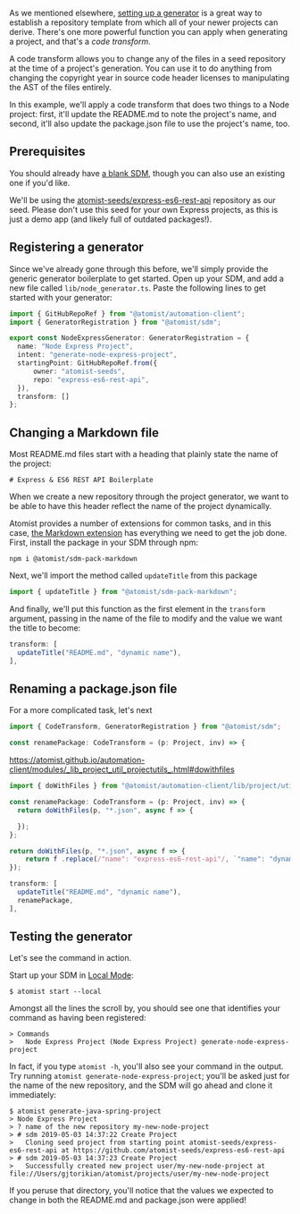 As we mentioned elsewhere, [setting up a generator](/developer/setting-up-a-generator/) is a great way to establish a repository template from which all of your newer projects can derive. There's one more powerful function you can apply when generating a project, and that's a _code transform_.

A code transform allows you to change any of the files in a seed repository at the time of a project's generation. You can use it to do anything from changing the copyright year in source code header licenses to manipulating the AST of the files entirely.

In this example, we'll apply a code transform that does two things to a Node project: first, it'll update the README.md to note the project's name, and second, it'll also update the package.json file to use the project's name, too.

## Prerequisites

You should already have [a blank SDM](/developer/sdm/#creating-an-sdm-project), though you can also use an existing one if you'd like.

We'll be using the [atomist-seeds/express-es6-rest-api](https://github.com/atomist-seeds/express-es6-rest-api) repository as our seed. Please don't use this seed for your own Express projects, as this is just a demo app (and likely full of outdated packages!).

## Registering a generator

Since we've already gone through this before, we'll simply provide the generic generator boilerplate to get started.  Open up your SDM, and add a new file called `lib/node_generator.ts`. Paste the following lines to get started with your generator:

```typescript
import { GitHubRepoRef } from "@atomist/automation-client";
import { GeneratorRegistration } from "@atomist/sdm";

export const NodeExpressGenerator: GeneratorRegistration = {
  name: "Node Express Project",
  intent: "generate-node-express-project",
  startingPoint: GitHubRepoRef.from({
      owner: "atomist-seeds",
      repo: "express-es6-rest-api",
  }),
  transform: []
};
```

## Changing a Markdown file

Most README.md files start with a heading that plainly state the name of the project:

```
# Express & ES6 REST API Boilerplate
```

When we create a new repository through the project generator, we want to be able to have this header reflect the name of the project dynamically.

Atomist provides a number of extensions for common tasks, and in this case, [the Markdown extension](https://docs.atomist.com/pack/markdown/) has everything we need to get the job done. First, install the package in your SDM through npm:

```
npm i @atomist/sdm-pack-markdown
```

Next, we'll import the method called `updateTitle` from this package

```typescript
import { updateTitle } from "@atomist/sdm-pack-markdown";
```

And finally, we'll put this function as the first element in the `transform` argument, passing in the name of the file to modify and the value we want the title to become:

```typescript
transform: [
  updateTitle("README.md", "dynamic name"),
],
```

## Renaming a package.json file

For a more complicated task, let's next

```typescript
import { CodeTransform, GeneratorRegistration } from "@atomist/sdm";
```

```typescript
const renamePackage: CodeTransform = (p: Project, inv) => {
```

https://atomist.github.io/automation-client/modules/_lib_project_util_projectutils_.html#dowithfiles


```typescript
import { doWithFiles } from "@atomist/automation-client/lib/project/util/projectUtils";
```

```typescript
const renamePackage: CodeTransform = (p: Project, inv) => {
  return doWithFiles(p, "*.json", async f => {

  });
};
```

```typescript
return doWithFiles(p, "*.json", async f => {
    return f .replace(/"name": "express-es6-rest-api"/, `"name": "dynamic-name"`);
});
```

```typescript
transform: [
  updateTitle("README.md", "dynamic name"),
  renamePackage,
],
```

## Testing the generator

Let's see the command in action.

Start up your SDM in [Local Mode](/developer/local/):

```
$ atomist start --local
```

Amongst all the lines the scroll by, you should see one that identifies your command as having been registered:

```
> Commands
>   Node Express Project (Node Express Project) generate-node-express-project
```

In fact, if you type `atomist -h`, you'll also see your command in the output. Try running `atomist generate-node-express-project`; you'll be asked just for the name of the new repository, and the SDM will go ahead and clone it immediately:

```
$ atomist generate-java-spring-project
> Node Express Project
> ? name of the new repository my-new-node-project
> # sdm 2019-05-03 14:37:22 Create Project
>   Cloning seed project from starting point atomist-seeds/express-es6-rest-api at https://github.com/atomist-seeds/express-es6-rest-api
> # sdm 2019-05-03 14:37:23 Create Project
>   Successfully created new project user/my-new-node-project at file://Users/gjtorikian/atomist/projects/user/my-new-node-project
```

If you peruse that directory, you'll notice that the values we expected to change in both the README.md and package.json were applied!
